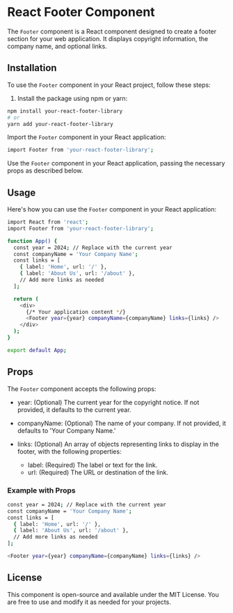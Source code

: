 # React Footer Component

The `Footer` component is a React component designed to create a footer section for your web application. It displays copyright information, the company name, and optional links.

## Installation

To use the `Footer` component in your React project, follow these steps:

1. Install the package using npm or yarn:

```bash
npm install your-react-footer-library
# or
yarn add your-react-footer-library
```
Import the `Footer` component in your React application:
```bash
import Footer from 'your-react-footer-library';
```
Use the `Footer` component in your React application, passing the necessary props as described below.
## Usage
Here's how you can use the `Footer` component in your React application:
```bash
import React from 'react';
import Footer from 'your-react-footer-library';

function App() {
  const year = 2024; // Replace with the current year
  const companyName = 'Your Company Name';
  const links = [
    { label: 'Home', url: '/' },
    { label: 'About Us', url: '/about' },
    // Add more links as needed
  ];

  return (
    <div>
      {/* Your application content */}
      <Footer year={year} companyName={companyName} links={links} />
    </div>
  );
}

export default App;
```
## Props
The `Footer` component accepts the following props:

*    year: (Optional) The current year for the copyright notice. If not provided, it defaults to the current year.

*    companyName: (Optional) The name of your company. If not provided, it defaults to 'Your Company Name.'

*    links: (Optional) An array of objects representing links to display in the footer, with the following properties:
     *   label: (Required) The label or text for the link.
     *   url: (Required) The URL or destination of the link.
### Example with Props
```bash
const year = 2024; // Replace with the current year
const companyName = 'Your Company Name';
const links = [
  { label: 'Home', url: '/' },
  { label: 'About Us', url: '/about' },
  // Add more links as needed
];

<Footer year={year} companyName={companyName} links={links} />
```
## License
This component is open-source and available under the MIT License. You are free to use and modify it as needed for your projects.


